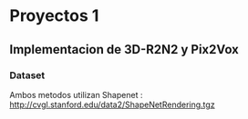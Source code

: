 # Proyectos 1

## Implementacion de 3D-R2N2 y Pix2Vox

### Dataset

Ambos metodos utilizan Shapenet : http://cvgl.stanford.edu/data2/ShapeNetRendering.tgz